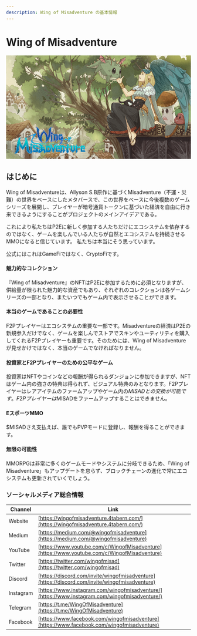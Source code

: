 ```yaml
---
description: Wing of Misadventure の基本情報
---
```


# Wing of Misadventure

![リャロト女神](<.gitbook/assets/image (22).png>)

## はじめに

Wing of Misadventureは、Allyson S.B原作に基づくMisadventure（不運・災難）の世界をベースにしたメタバースで、この世界をベースに今後複数のゲームシリーズを展開し、プレイヤーが暗号通貨トークンに基づいた経済を自由に行き来できるようにすることがプロジェクトのメインアイデアである。

これにより私たちはP2Eに新しく参加する人たちだけにエコシステムを依存するのではなく、ゲームを楽しんでいる人たちが自然とエコシステムを持続させるMMOになると信じています。
私たちは本当にそう思っています。

公式にはこれはGameFiではなく、CryptoFiです。

#### 魅力的なコレクション

『Wing of Misadventure』のNFTはP2Eに参加するために必須となりますが、供給量が限られた魅力的な資産でもあり、それぞれのコレクションは各ゲームシリーズの一部となり、またいつでもゲーム内で表示させることができます。

#### 本当のゲームであることの必要性

F2Pプレイヤーはエコシステムの重要な一部です。Misadventureの経済はP2Eの新規参入だけでなく、ゲームを楽しんでストアでスキンやユーティリティを購入してくれるF2Pプレイヤーも重要です。そのためには、Wing of Misadventureが見せかけではなく、本当のゲームでなければなりません。

#### 投資家とF2Pプレイヤーのための公平なゲーム

投資家はNFTやコインなどの報酬が得られるダンジョンに参加できますが、NFTはゲーム内の強さの特典は得られず、ビジュアル特典のみとなります。F2Pプレイヤーはレアアイテムのファームアップやゲーム内の$MISADとの交換が可能です。F2Pプレイヤーは$MISADをファームアップすることはできません。

#### EスポーツMMO

$MISADさえ支払えば、誰でもPVPモードに登録し、報酬を得ることができます。

#### 無限の可能性

MMORPGは非常に多くのゲームモードやシステムに分岐できるため、「Wing of Misadventure」もアップデートを怠らず、ブロックチェーンの進化で常にエコシステムも更新されていくでしょう。

### ソーシャルメディア総合情報

| Channel   | Link                                                                                           |
| --------- | ---------------------------------------------------------------------------------------------- |
| Website   | [https://wingofmisadventure.4tabern.com/](https://wingofmisadventure.4tabern.com/)             |
| Medium    | [https://medium.com/@wingofmisadventure](https://medium.com/@wingofmisadventure)               |
| YouTube   | [https://www.youtube.com/c/WingofMisadventure](https://www.youtube.com/c/WingofMisadventure)   |
| Twitter   | [https://twitter.com/wingofmisad](https://twitter.com/wingofmisad)                             |
| Discord   | [https://discord.com/invite/wingofmisadventure](https://discord.com/invite/wingofmisadventure) |
| Instagram | [https://www.instagram.com/wingofmisadventure/](https://www.instagram.com/wingofmisadventure/) |
| Telegram  | [https://t.me/WingOfMisadventure](https://t.me/WingOfMisadventure)                             |
| Facebook  | [https://www.facebook.com/wingofmisadventure](https://www.facebook.com/wingofmisadventure)     |



